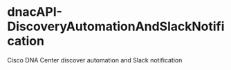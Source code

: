 # dnacAPI-DiscoveryAutomationAndSlackNotification
Cisco DNA Center discover automation and Slack notification

